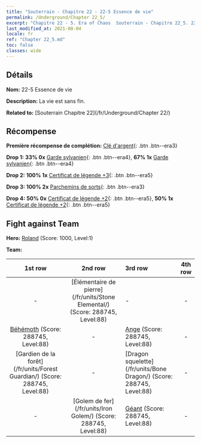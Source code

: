 ```yaml
---
title: "Souterrain - Chapitre 22 - 22-5 Essence de vie"
permalink: /Underground/Chapter 22_5/
excerpt: "Chapitre 22 - 5. Era of Chaos  Souterrain - Chapitre 22_5. 22-5 Essence de vie"
last_modified_at: 2021-08-04
locale: fr
ref: "Chapter 22_5.md"
toc: false
classes: wide
---
```


## Détails

 **Nom:** 22-5 Essence de vie

 **Description:** La vie est sans fin.

 **Related to:** [Souterrain Chapitre 22](/fr/Underground/Chapter 22/)

## Récompense

 **Première récompense de complétion:** [Clé d'argent](/ItemsFR/con_693/){: .btn .btn--era3}

 **Drop 1:** **33% 0x** [Garde sylvanien](/ItemsFR/unt_203/){: .btn .btn--era4}, **67% 1x** [Garde sylvanien](/ItemsFR/unt_203/){: .btn .btn--era4}

 **Drop 2:** **100% 1x** [Certificat de légende +3](/ItemsFR/mat_88/){: .btn .btn--era5}

 **Drop 3:** **100% 2x** [Parchemins de sorts](/ItemsFR/con_694/){: .btn .btn--era3}

 **Drop 4:** **50% 0x** [Certificat de légende +2](/ItemsFR/mat_81/){: .btn .btn--era5}, **50% 1x** [Certificat de légende +2](/ItemsFR/mat_81/){: .btn .btn--era5}


## Fight against Team
 **Hero:** [Roland](/fr/heroes/Roland/) (Score: 1000, Level:1)

 **Team:**


  | 1st row | 2nd row | 3rd row | 4th row |
  |:----:|:----:|:----|:----:|
  | - | [Élémentaire de pierre](/fr/units/Stone Elemental/) (Score: 288745, Level:88)  | - | - |
  | [Béhémoth](/fr/units/Behemoth/) (Score: 288745, Level:88)  | - | [Ange](/fr/units/Angel/) (Score: 288745, Level:88)  | - |
  | [Gardien de la forêt](/fr/units/Forest Guardian/) (Score: 288745, Level:88)  | - | [Dragon squelette](/fr/units/Bone Dragon/) (Score: 288745, Level:88)  | - |
  | - | [Golem de fer](/fr/units/Iron Golem/) (Score: 288745, Level:88)  | [Géant](/fr/units/Giant/) (Score: 288745, Level:88)  | - |


